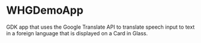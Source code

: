 WHGDemoApp
==========

GDK app that uses the Google Translate API to translate speech input to text in a foreign language that is displayed on a Card in Glass.
